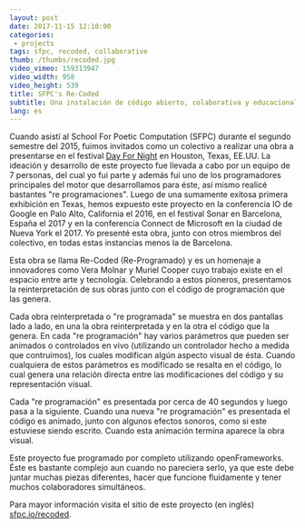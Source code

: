 ```yaml
---
layout: post
date: 2017-11-15 12:10:00
categories:
 - projects
tags: sfpc, recoded, collaborative
thumb: /thumbs/recoded.jpg
video_vimeo: 159313947
video_width: 958
video_height: 539
title: SFPC's Re-Coded
subtitle: Una instalación de código abierto, colaborativa y educacional.
lang: es
---
```

Cuando asistí al School For Poetic Computation (SFPC) durante el segundo semestre del 2015, fuimos invitados como un colectivo a realizar una obra a presentarse en el festival [Day For Night](https://dayfornight.io/) en Houston, Texas, EE.UU. La ideación y desarrollo de este proyecto fue llevada a cabo por un equipo de 7 personas, del cual yo fui parte y además fui uno de los programadores principales del motor que desarrollamos para éste, así mismo realicé bastantes "re programaciones".
Luego de una sumamente exitosa primera exhibición en Texas, hemos expuesto este proyecto en la conferencia IO de Google en Palo Alto, California el 2016, en el festival Sonar en Barcelona, España el 2017 y en la conferencia Connect de Microsoft en la ciudad de Nueva York el 2017. Yo presenté esta obra, junto con otros miembros del colectivo, en todas estas instancias menos la de Barcelona.

Esta obra se llama Re-Coded (Re-Programado) y es un homenaje a innovadores como Vera Molnar y Muriel Cooper cuyo trabajo existe en el espacio entre arte y tecnología. Celebrando a estos pioneros, presentamos la reinterpretación de sus obras junto con el código de programación que las genera.

Cada obra reinterpretada o "re programada" se muestra en dos pantallas lado a lado, en una la obra reinterpretada y en la otra el código que la genera. En cada "re programación" hay varios parámetros que pueden ser animados o controlados en vivo (utilizando un controlador hecho a medida que contruimos), los cuales modifican algún aspecto visual de ésta. Cuando cualquiera de estos parámetros es modificado se resalta en el código, lo cual genera una relación directa entre las modificaciones del código y su representación visual.

Cada "re programación" es presentada por cerca de 40 segundos y luego pasa a la siguiente. Cuando una nueva "re programación" es presentada el código es animado, junto con algunos efectos sonoros, como si este estuviese siendo escrito. Cuando esta animación termina aparece la obra visual.

Este proyecto fue programado por completo utilizando openFrameworks. Éste es bastante complejo aun cuando no pareciera serlo, ya que este debe juntar muchas piezas diferentes, hacer que funcione fluidamente y tener muchos colaboradores simultáneos.

Para mayor información visita el sitio de este proyecto (en inglés) [sfpc.io/recoded](http://sfpc.io/recoded/).
